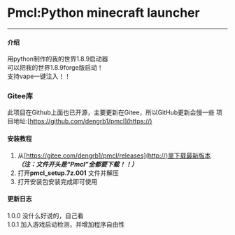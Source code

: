 # Pmcl:Python minecraft launcher
-------------------------

#### 介绍
用python制作的我的世界1.8.9启动器  
可以把我的世界1.8.9forge版启动！  
支持vape一键注入！！

### Gitee库
此项目在Github上面也已开源，主要更新在Gitee，所以GitHub更新会慢一些
项目地址:[https://github.com/dengrb1/pmcl](https://)



#### 安装教程

1.  从[https://gitee.com/dengrb1/pmcl/releases](http://)里下载最新版本 _**（注：文件开头是“Pmcl”全都要下载！！）**_ 
2.  打开**pmcl_setup.7z.001** 文件并解压
3.  打开安装包安装完成即可使用

#### 更新日志

1.0.0 没什么好说的，自己看  
1.0.1 加入游戏启动检测，并增加程序自由性
